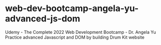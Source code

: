 # web-dev-bootcamp-angela-yu-advanced-js-dom
Udemy - The Complete 2022 Web Development Bootcamp - Dr. Angela Yu <br/>
Practice advanced Javascript and DOM by building Drum Kit website